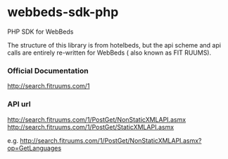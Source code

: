 # webbeds-sdk-php
PHP SDK for WebBeds

The structure of this library is from hotelbeds, but the api scheme and api calls are entirely re-written for WebBeds ( also known as FIT RUUMS). 

### Official Documentation

http://search.fitruums.com/1

### API url
http://search.fitruums.com/1/PostGet/NonStaticXMLAPI.asmx
http://search.fitruums.com/1/PostGet/StaticXMLAPI.asmx

e.g. http://search.fitruums.com/1/PostGet/NonStaticXMLAPI.asmx?op=GetLanguages

